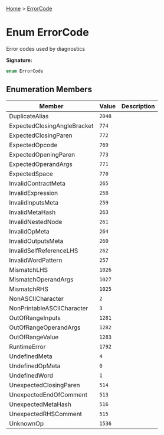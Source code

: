 [Home](../index.md) &gt; [ErrorCode](./errorcode.md)

# Enum ErrorCode

Error codes used by diagnostics

<b>Signature:</b>

```typescript
enum ErrorCode 
```

## Enumeration Members

|  Member | Value | Description |
|  --- | --- | --- |
|  DuplicateAlias | `2048` |  |
|  ExpectedClosingAngleBracket | `774` |  |
|  ExpectedClosingParen | `772` |  |
|  ExpectedOpcode | `769` |  |
|  ExpectedOpeningParen | `773` |  |
|  ExpectedOperandArgs | `771` |  |
|  ExpectedSpace | `770` |  |
|  InvalidContractMeta | `265` |  |
|  InvalidExpression | `258` |  |
|  InvalidInputsMeta | `259` |  |
|  InvalidMetaHash | `263` |  |
|  InvalidNestedNode | `261` |  |
|  InvalidOpMeta | `264` |  |
|  InvalidOutputsMeta | `260` |  |
|  InvalidSelfReferenceLHS | `262` |  |
|  InvalidWordPattern | `257` |  |
|  MismatchLHS | `1026` |  |
|  MismatchOperandArgs | `1027` |  |
|  MismatchRHS | `1025` |  |
|  NonASCIICharacter | `2` |  |
|  NonPrintableASCIICharacter | `3` |  |
|  OutOfRangeInputs | `1281` |  |
|  OutOfRangeOperandArgs | `1282` |  |
|  OutOfRangeValue | `1283` |  |
|  RuntimeError | `1792` |  |
|  UndefinedMeta | `4` |  |
|  UndefinedOpMeta | `0` |  |
|  UndefinedWord | `1` |  |
|  UnexpectedClosingParen | `514` |  |
|  UnexpectedEndOfComment | `513` |  |
|  UnexpectedMetaHash | `516` |  |
|  UnexpectedRHSComment | `515` |  |
|  UnknownOp | `1536` |  |

